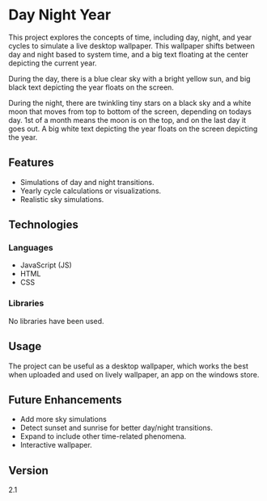 # Day Night Year

This project explores the concepts of time, including day, night, and year cycles to simulate a live desktop wallpaper. This wallpaper shifts between day and night based to system time, and a big text floating at the center depicting the current year.

During the day, there is a blue clear sky with a bright yellow sun, and big black text depicting the year floats on the screen.

During the night, there are twinkling tiny stars on a black sky and a white moon that moves from top to bottom of the screen, depending on todays day. 1st of a month means the moon is on the top, and on the last day it goes out. A big white text depicting the year floats on the screen depicting the year.

## Features
- Simulations of day and night transitions.
- Yearly cycle calculations or visualizations.
- Realistic sky simulations.

## Technologies
### Languages
- JavaScript (JS)
- HTML
- CSS

### Libraries
No libraries have been used.

## Usage
The project can be useful as a desktop wallpaper, which works the best when uploaded and used on lively wallpaper, an app on the windows store.

## Future Enhancements
- Add more sky simulations
- Detect sunset and sunrise for better day/night transitions.
- Expand to include other time-related phenomena.
- Interactive wallpaper.

## Version
2.1
